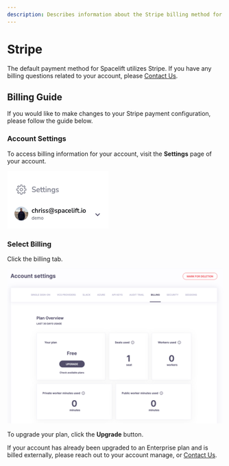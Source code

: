 ```yaml
---
description: Describes information about the Stripe billing method for Spacelift.
---
```


# Stripe

The default payment method for Spacelift utilizes Stripe. If you have any billing questions related to your account, please [Contact Us](https://spacelift.io/contact).

## Billing Guide

If you would like to make changes to your Stripe payment configuration, please follow the guide below.

### Account Settings

To access billing information for your account, visit the **Settings** page of your account.

![Click Settings](<../../assets/screenshots/Screen Shot 2022-04-14 at 1.50.39 PM.png>)

### Select Billing

Click the billing tab.

![Select the Billing tab.](<../../assets/screenshots/Screen Shot 2022-04-14 at 1.55.38 PM.png>)

To upgrade your plan, click the **Upgrade** button.

If your account has already been upgraded to an Enterprise plan and is billed externally, please reach out to your account manage, or [Contact Us](https://spacelift.io/contact).
